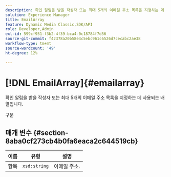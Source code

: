 ```yaml
---
description: 확인 알림을 받을 작성자 또는 최대 5개의 이메일 주소 목록을 지정하는 데 사용되는 배열입니다.
solution: Experience Manager
title: EmailArray
feature: Dynamic Media Classic,SDK/API
role: Developer,Admin
exl-id: 599cf951-f3b2-4f39-bca4-0c18784f7d56
source-git-commit: f42378a20b58e4c5ebc961c6526d7cecabc2ae38
workflow-type: tm+mt
source-wordcount: '49'
ht-degree: 12%

---
```


# [!DNL EmailArray]{#emailarray}

확인 알림을 받을 작성자 또는 최대 5개의 이메일 주소 목록을 지정하는 데 사용되는 배열입니다.

구문

## 매개 변수 {#section-8aba0cf273cb4b0fa6eaca2c644519cb}

| 이름 | 유형 | 설명 |
|---|---|---|
| 항목 | `xsd:string` | 이메일 주소. |
